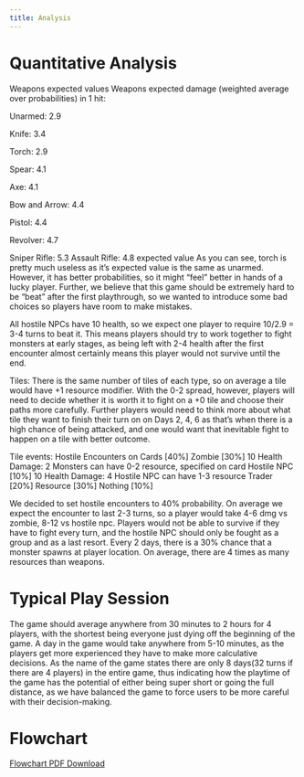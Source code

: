 ```yaml
---
title: Analysis
---
```


# Quantitative Analysis

Weapons expected values
Weapons expected damage (weighted average over probabilities) in 1 hit:

Unarmed: 2.9

Knife: 3.4

Torch: 2.9

Spear: 4.1
 
Axe: 4.1

Bow and Arrow: 4.4

Pistol: 4.4

Revolver: 4.7

Sniper Rifle: 5.3
Assault Rifle: 4.8 expected value
As you can see, torch is pretty much useless as it’s expected value is the same as unarmed. However, it has better probabilities, so it might “feel” better in hands of a lucky player. Further, we believe that this game should be extremely hard to be “beat” after the first playthrough, so we wanted to introduce some bad choices so players have room to make mistakes. 

All hostile NPCs have 10 health, so we expect one player to require 10/2.9 = 3-4 turns to beat it. This means players should try to work together to fight monsters at early stages, as being left with 2-4 health after the first encounter almost certainly means this player would not survive until the end.

Tiles:
There is the same number of tiles of each type, so on average a tile would have +1 resource modifier. With the 0-2 spread, however, players will need to decide whether it is worth it to fight on a +0 tile and choose their paths more carefully. Further players would need to think more about what tile they want to finish their turn on on Days 2, 4, 6 as that’s when there is a high chance of being attacked, and one would want that inevitable fight to happen on a tile with better outcome.

Tile events:
Hostile Encounters on Cards [40%]
Zombie [30%]
10 Health
Damage: 2
Monsters can have 0-2 resource, specified on card
Hostile NPC [10%]
10 Health
Damage: 4
Hostile NPC can have 1-3 resource
Trader [20%]
Resource [30%]
Nothing [10%]

We decided to set hostile encounters to 40% probability. On average we expect the encounter to last 2-3 turns, so a player would take 4-6 dmg vs zombie, 8-12 vs hostile npc. 
Players would not be able to survive if they have to fight every turn, and the hostile NPC should only be fought as a group and as a last resort.
Every 2 days, there is a 30% chance that a monster spawns at player location.
On average, there are 4 times as many resources than weapons.

# Typical Play Session
The game should average anywhere from 30 minutes to 2 hours for 4 players, with the shortest being everyone just dying off the beginning of the game. A day in the game would take anywhere from 5-10 minutes, as the players get more experienced they have to make more calculative decisions. As the name of the game states there are only 8 days(32 turns if there are 4 players) in the entire game, thus indicating how the playtime of the game has the potential of either being super short or going the full distance, as we have balanced the game to force users to be more careful with their decision-making.

# Flowchart
[Flowchart PDF Download](/flowchart.drawio.pdf)
